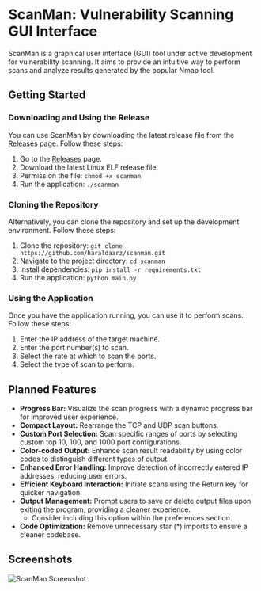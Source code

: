 # ScanMan: Vulnerability Scanning GUI Interface

ScanMan is a graphical user interface (GUI) tool under active development for vulnerability scanning. It aims to provide an intuitive way to perform scans and analyze results generated by the popular Nmap tool.


## Getting Started

### Downloading and Using the Release

You can use ScanMan by downloading the latest release file from the [Releases](https://github.com/haraldaarz/scanman/releases) page. Follow these steps:

1. Go to the [Releases](https://github.com/haraldaarz/scanman/releases) page.
2. Download the latest Linux ELF release file.
3. Permission the file: `chmod +x scanman`
4. Run the application: `./scanman`

### Cloning the Repository

Alternatively, you can clone the repository and set up the development environment. Follow these steps:

1. Clone the repository: `git clone https://github.com/haraldaarz/scanman.git`
2. Navigate to the project directory: `cd scanman`
3. Install dependencies: `pip install -r requirements.txt`
4. Run the application: `python main.py`

### Using the Application

Once you have the application running, you can use it to perform scans. Follow these steps:

1. Enter the IP address of the target machine.
2. Enter the port number(s) to scan.
3. Select the rate at which to scan the ports.
3. Select the type of scan to perform.

## Planned Features

- **Progress Bar:** Visualize the scan progress with a dynamic progress bar for improved user experience.
- **Compact Layout:** Rearrange the TCP and UDP scan buttons.
- **Custom Port Selection:** Scan specific ranges of ports by selecting custom top 10, 100, and 1000 port configurations.
- **Color-coded Output:** Enhance scan result readability by using color codes to distinguish different types of output.
- **Enhanced Error Handling:** Improve detection of incorrectly entered IP addresses, reducing user errors.
- **Efficient Keyboard Interaction:** Initiate scans using the Return key for quicker navigation.
- **Output Management:** Prompt users to save or delete output files upon exiting the program, providing a cleaner experience.
    - Consider including this option within the preferences section.
- **Code Optimization:** Remove unnecessary star (*) imports to ensure a cleaner codebase.


## Screenshots

![ScanMan Screenshot](https://imgur.com/a/APDwM5Q)